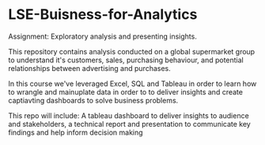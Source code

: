 # LSE-Buisness-for-Analytics
Assignment: Exploratory analysis and presenting insights.

This repository contains analysis conducted on a global supermarket group to understand it's customers,
sales, purchasing behaviour, and potential relationships between advertising and purchases. 

In this course we've leveraged Excel, SQL and Tableau in order to learn how to wrangle and mainuplate data 
in order to to deliver insights and create captiavting dashboards to solve business problems.

This repo will include:
A tableau dashboard to deliver insights to audience and stakeholders,
a technical report and presentation to communicate key findings and help inform decision making
